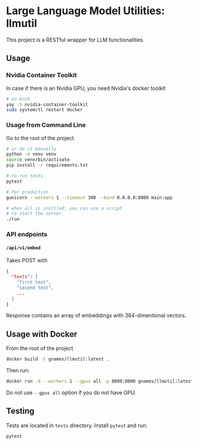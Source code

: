 # Large Language Model Utilities: llmutil

This project is a RESTful wrapper for LLM functionalities.

## Usage


### Nvidia Container Toolkit

In case if there is an Nvidia GPU, you need Nvidia's docker toolkit

```bash
# on Arch
yay -S nvidia-container-toolkit
sudo systemctl restart docker
```

### Usage from Command Line 

Go to the root of the project.

```bash
# or do it manually
python -m venv venv
source venv/bin/activate
pip install -r requirements.txt 

# to run tests
pytest

# for production
gunicorn --workers 1 --timeout 300 --bind 0.0.0.0:8000 main:app

# when all is instlled, you can use a script
# to start the server.
./run
```

### API endpoints

#### `/api/v1/embed`

Takes POST with

```json
{
  "texts": [
    "first text",
    "second text",
    ...
  ]
}
```

Response contains an array of embeddings with 384-dimentional vectors.

## Usage with Docker

From the root of the project

```bash
docker build -t gnames/llmutil:latest .
```

Then run:

```bash
docker run -d --workers 1 --gpus all -p 8000:8000 gnames/llmutil:latest
```

Do not use `--gpus all` option if you do not have GPU.

## Testing

Tests are located in `tests` directory.
Install `pytest` and run:

```bash
pytest
```
